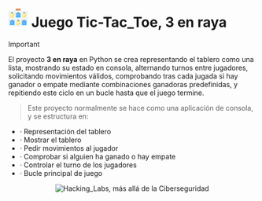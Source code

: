 # <img alt="3 en raya (Tic-Tac-Tie)" src="images/3enraya.png" width="8%">	Juego Tic-Tac_Toe, 3 en raya


> [!IMPORTANT]
> El proyecto <b>3 en raya</b> en Python se crea representando el tablero como una lista, mostrando su estado en consola, alternando turnos entre jugadores, solicitando movimientos válidos, comprobando tras cada jugada si hay ganador o empate mediante combinaciones ganadoras predefinidas, y repitiendo este ciclo en un bucle hasta que el juego termine.

> Este proyecto normalmente se hace como una aplicación de consola, y se estructura en:
-  · Representación del tablero
-  · Mostrar el tablero
-  · Pedir movimientos al jugador
-  · Comprobar si alguien ha ganado o hay empate
-  · Controlar el turno de los jugadores
-  · Bucle principal de juego


<p align="center">
<picture>
  <source media="(prefers-color-scheme: dark)" srcset="images/xss1.png">
  <source media="(prefers-color-scheme: light)" srcset="images/xss1.png">
  <img alt="Hacking_Labs, más allá de la Ciberseguridad" src="images/xss1.png" width="75%">
</picture>
</p>
